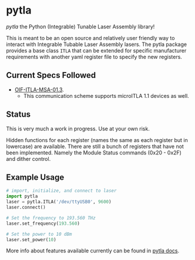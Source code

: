 # pytla

*pytla* the Python (Integrable) Tunable Laser Assembly library!

This is meant to be an open source and relatively user friendly way to interact
with Integrable Tubable Laser Assembly lasers. 
The pytla package provides a base class `ITLA` that can be extended for specific 
manufacturer requirements with another yaml register file to specify the new registers.


## Current Specs Followed

* [OIF-ITLA-MSA-01.3](https://www.oiforum.com/wp-content/uploads/2019/01/OIF-ITLA-MSA-01.3.pdf). 
  * This communication scheme supports microITLA 1.1 devices as well.

## Status

This is very much a work in progress. Use at your own risk.

Hidden functions for each register (names the same as each register but in lowercase) 
are available. There are still a bunch of registers that have not been implemented. 
Namely the Module Status commands (0x20 - 0x2F) and dither control.

## Example Usage

```python
# import, initialize, and connect to laser
import pytla
laser = pytla.ITLA('/dev/ttyUSB0', 9600)
laser.connect()

# Set the frequency to 193.560 THz
laser.set_frequency(193.560)

# Set the power to 10 dBm
laser.set_power(10)
```

More info about features available currently can be found in [pytla docs](https://alexrkaufman.github.io/pytla).
